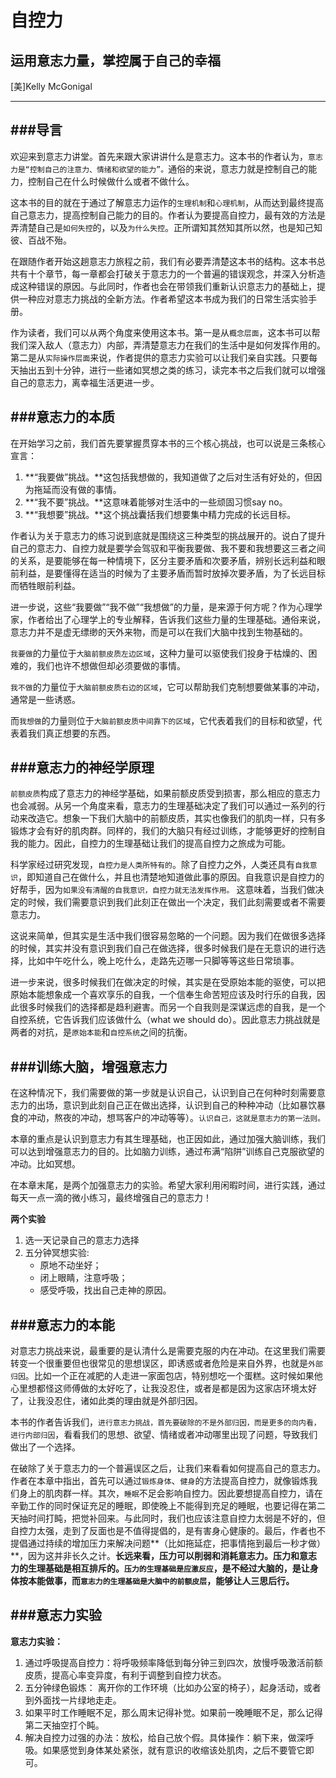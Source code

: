 自控力
============
运用意志力量，掌控属于自己的幸福
------------
[美]Kelly McGonigal
************

###导言
---
欢迎来到意志力讲堂。首先来跟大家讲讲什么是意志力。这本书的作者认为，`意志力是“控制自己的注意力、情绪和欲望的能力”。`通俗的来说，意志力就是控制自己的能力，控制自己在什么时候做什么或者不做什么。

这本书的目的就在于通过了解意志力运作的`生理机制`和`心理机制`，从而达到最终提高自己意志力，提高控制自己能力的目的。作者认为要提高自控力，最有效的方法是弄清楚自己是`如何失控`的，以及`为什么失控`。正所谓知其然知其所以然，也是知己知彼、百战不殆。

在跟随作者开始这趟意志力旅程之前，我们有必要弄清楚这本书的结构。这本书总共有十个章节，每一章都会打破关于意志力的一个普遍的错误观念，并深入分析造成这种错误的原因。与此同时，作者也会在带领我们重新认识意志力的基础上，提供一种应对意志力挑战的全新方法。作者希望这本书成为我们的日常生活实验手册。

作为读者，我们可以从两个角度来使用这本书。第一是从`概念层面`，这本书可以帮我们深入敌人（意志力）内部，弄清楚意志力在我们的生活中是如何发挥作用的。第二是从`实际操作层面`来说，作者提供的意志力实验可以让我们亲自实践。只要每天抽出五到十分钟，进行一些诸如冥想之类的练习，读完本书之后我们就可以增强自己的意志力，离幸福生活更进一步。

###意志力的本质
---
在开始学习之前，我们首先要掌握贯穿本书的三个核心挑战，也可以说是三条核心宣言：

1. **“我要做”挑战。**这包括我想做的，我知道做了之后对生活有好处的，但因为拖延而没有做的事情。
2. **“我不要”挑战。**这意味着能够对生活中的一些顽固习惯say no。
3. **“我想要”挑战。**这个挑战囊括我们想要集中精力完成的长远目标。

作者认为关于意志力的练习说到底就是围绕这三种类型的挑战展开的。说白了提升自己的意志力、自控力就是要学会驾驭和平衡我要做、我不要和我想要这三者之间的关系，是要能够在每一种情境下，区分主要矛盾和次要矛盾，辨别长远利益和眼前利益，是要懂得在适当的时候为了主要矛盾而暂时放掉次要矛盾，为了长远目标而牺牲眼前利益。

进一步说，这些“我要做”“我不做”“我想做”的力量，是来源于何方呢？作为心理学家，作者给出了心理学上的专业解释，告诉我们这些力量的生理基础。通俗来说，意志力并不是虚无缥缈的天外来物，而是可以在我们大脑中找到生物基础的。

`我要做`的力量位于`大脑前额皮质左边区域`，这种力量可以驱使我们投身于枯燥的、困难的，我们也许不想做但却必须要做的事情。

`我不做`的力量位于`大脑前额皮质右边的区域`，它可以帮助我们克制想要做某事的冲动，通常是一些诱惑。

而`我想做`的力量则位于`大脑前额皮质中间靠下的区域`，它代表着我们的目标和欲望，代表着我们真正想要的东西。

###意志力的神经学原理
---
`前额皮质`构成了意志力的神经学基础，如果前额皮质受到损害，那么相应的意志力也会减弱。从另一个角度来看，意志力的生理基础决定了我们可以通过一系列的行动来改造它。想象一下我们大脑中的前额皮质，其实也像我们的肌肉一样，只有多锻炼才会有好的肌肉群。同样的，我们的大脑只有经过训练，才能够更好的控制自我的能力。因此，自控力的生理基础让我们的提高自控力之旅成为可能。

科学家经过研究发现，`自控力是人类所特有的`。除了自控力之外，人类还具有`自我意识`，即知道自己在做什么，并且也清楚地知道做此事的原因。自我意识是自控力的好帮手，因为`如果没有清醒的自我意识，自控力就无法发挥作用。` 这意味着，当我们做决定的时候，我们需要意识到我们此刻正在做出一个决定，我们此刻需要或者不需要意志力。

这说来简单，但其实是生活中我们很容易忽略的一个问题。因为我们在做很多选择的时候，其实并没有意识到我们自己在做选择，很多时候我们是在无意识的进行选择，比如中午吃什么，晚上吃什么，走路先迈哪一只脚等等这些日常琐事。

进一步来说，很多时候我们在做决定的时候，其实是在受原始本能的驱使，可以把原始本能想象成一个喜欢享乐的自我，一个信奉生命苦短应该及时行乐的自我，因此很多时候我们的选择都是趋利避害。而另一个自我则是深谋远虑的自我，是一个自控系统，它告诉我们应该做什么（what we should do）。因此意志力挑战就是两者的对抗，是`原始本能`和`自控系统`之间的抗衡。

###训练大脑，增强意志力
---
在这种情况下，我们需要做的第一步就是认识自己，认识到自己在何种时刻需要意志力的出场，意识到此刻自己正在做出选择，认识到自己的种种冲动（比如暴饮暴食的冲动，熬夜的冲动，想骂客户的冲动等等）。`认识自己，这就是意志力的第一法则。`

本章的重点是认识到意志力有其生理基础，也正因如此，通过加强大脑训练，我们可以达到增强意志力的目的。比如脑力训练，通过布满“陷阱”训练自己克服欲望的冲动。比如冥想。

在本章末尾，是两个加强意志力的实验。希望大家利用闲暇时间，进行实践，通过每天一点一滴的微小练习，最终增强自己的意志力！

**两个实验**

1. 选一天记录自己的意志力选择
2. 五分钟冥想实验:
	* 原地不动坐好；
	* 闭上眼睛，注意呼吸；
	* 感受呼吸，找出自己走神的原因。

###意志力的本能
---
对意志力挑战来说，最重要的是认清什么是需要克服的内在冲动。在这里我们需要转变一个很重要但也很常见的思想误区，即诱惑或者危险是来自外界，也就是`外部归因`。比如一个正在减肥的人走进一家面包店，特别想吃一个蛋糕。这时候如果他心里想都怪这师傅做的太好吃了，让我没忍住，或者是都是因为这家店环境太好了，让我没忍住，诸如此类的理由就是外部归因。

本书的作者告诉我们，`进行意志力挑战，首先要破除的不是外部归因，而是更多的向内看，进行内部归因`，看看我们的思想、欲望、情绪或者冲动哪里出现了问题，导致我们做出了一个选择。

在破除了关于意志力的一个普遍误区之后，让我们来看看如何提高自己的意志力。作者在本章中指出，首先可以通过`锻炼身体`、`健身`的方法提高自控力，就像锻炼我们身上的肌肉群一样。其次，`睡眠`不足会影响自控力。因此要想提高自控力，请在辛勤工作的同时保证充足的睡眠，即使晚上不能得到充足的睡眠，也要记得在第二天抽时间打盹，把觉补回来。与此同时，我们也应该注意自控力太弱是不好的，但自控力太强，走到了反面也是不值得提倡的，是有害身心健康的。最后，作者也不提倡通过持续的增加压力来解决问题**（比如拖延症，把事情拖到最后一秒才做）**，因为这并非长久之计。**长远来看，压力可以削弱和消耗意志力。**压力和意志力的生理基础是相互排斥的。**`压力的生理基础是应激反应`，是不经过大脑的，是让身体按本能做事，而`意志力的生理基础是大脑中的前额皮层`，能够让人三思后行。**

###意志力实验
---
**意志力实验：**

1. 通过呼吸提高自控力：将呼吸频率降低到每分钟三到四次，放慢呼吸激活前额皮质，提高心率变异度，有利于调整到自控力状态。
2. 五分钟绿色锻炼： 离开你的工作环境（比如办公室的椅子），起身活动，或者到外面找一片绿地走走。
3. 如果平时工作睡眠不足，那么周末记得补觉。如果前一晚睡眠不足，那么记得第二天抽空打个盹。
4. 解决自控力过强的办法：放松，给自己放个假。具体操作：躺下来，做深呼吸。如果感觉到身体某处紧张，就有意识的收缩该处肌肉，之后不要管它即可。
